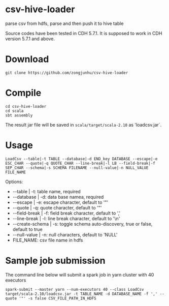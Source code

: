 # csv-hive-loader
parse csv from hdfs, parse and then push it to hive table

Source codes have been tested in CDH 5.7.1. It is supposed to work in CDH version 5.7.1 and above.

# Download
```
git clone https://github.com/zongjunhu/csv-hive-loader
```

# Compile
```
cd csv-hive-loader
cd scala
sbt assembly
```
The result jar file will be saved in `scala/target/scala-2.10` as 'loadcsv.jar`.

# Usage
```
LoadCsv --table|-t TABLE --database|-d END_key DATABASE --escape|-e ESC_CHAR --quote|-q QUOTE_CHAR --line-break|-l LB --field-break|-f SEP_CHAR --schema|-s SCHEMA FILENAME --null-value|-n NULL_VALUE FILE_NAME
```
Options:

* --table | -t: table name, required
* --database | -d: data base namea, required
* --escape | -e: escape character, default to '"'
* --quote | -q: quote character, default to '"'
* --field-break | -f: field break character, default to ','
* --line-break | -l: line break character, default to '\n'
* --create-schema | -s: toggle schema auto-discovery, true or false, default to true
* --null-value | -n: null characters, default to 'NULL'
* FILE_NAME: csv file name in hdfs


# Sample job submission
The command line below will submit a spark job in yarn cluster with 40 executors
```
spark-submit --master yarn --num-executors 40 --class LoadCsv target/scala-2.10/loadcsv.jar -t TABLE_NAME -d DATABASE_NAME -f ',' --quote '"' -s false CSV_FILE_PATH_IN_HDFS
```
